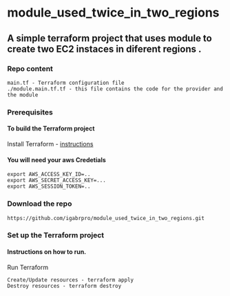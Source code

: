 # module_used_twice_in_two_regions



## A simple terraform project that uses module to create two EC2 instaces in diferent regions .

### Repo content
```
main.tf - Terraform configuration file 
./module.main.tf.tf - this file contains the code for the provider and the module
```


### Prerequisites

#### To build the Terraform project
Install Terraform - [instructions](https://www.terraform.io/downloads)

#### You will need your aws Credetials
```
export AWS_ACCESS_KEY_ID=..
export AWS_SECRET_ACCESS_KEY=...
export AWS_SESSION_TOKEN=..
```
### Download the repo
```
https://github.com/igabrpro/module_used_twice_in_two_regions.git
```

### Set up the Terraform project

#### Instructions on how to run.

Run Terraform

    Create/Update resources - terraform apply
    Destroy resources - terraform destroy
